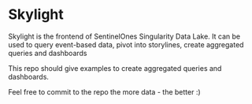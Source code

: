 # Skylight 
Skylight is the frontend of SentinelOnes Singularity Data Lake.
It can be used to query event-based data, pivot into storylines, create aggregated queries and dashboards

This repo should give examples to create aggregated queries and dashboards.

Feel free to commit to the repo 
the more data - the better :) 